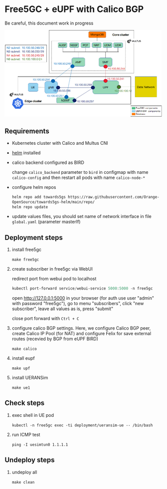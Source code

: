 # Free5GC + eUPF with Calico BGP

Be careful, this document work in progress

![](./schema.png)

## Requirements

- Kubernetes cluster with Calico and Multus CNI
- [helm](https://helm.sh/docs/intro/install/) installed
- calico backend configured as BIRD

    change `calico_backend` parameter to `bird` in configmap with name `calico-config` and then restart all pods with name `calico-node-*`


- configure helm repos

    ```
    helm repo add towards5gs https://raw.githubusercontent.com/Orange-OpenSource/towards5gs-helm/main/repo/
    helm repo update
    ```

- update values files, you should set name of network interface in file `global.yaml` (parameter masterIf)

## Deployment steps

1. install free5gc

    `make free5gc`

1. create subscriber in free5gc via WebUI

    redirect port from webui pod to localhost

    ```powershell
    kubectl port-forward service/webui-service 5000:5000 -n free5gc
    ```

    open http://127.0.0.1:5000 in your browser (for auth use user "admin" with password "free5gc"), go to menu "subscribers", click "new subscriber", leave all values as is, press "submit"

    close port forward with `Ctrl + C`

1. configure calico BGP settings. Here, we configure Calico BGP peer, create Calico IP Pool (for NAT) and configure Felix for save external routes (recevied by BGP from eUPF BIRD)

    `make calico`

1. install eupf

    `make upf`

1. install UERANSim

    `make ue1`

## Check steps

1. exec shell in UE pod

    `kubectl -n free5gc exec -ti deployment/ueransim-ue -- /bin/bash`

1. run ICMP test

    `ping -I uesimtun0 1.1.1.1`

## Undeploy steps

1. undeploy all

    `make clean`
